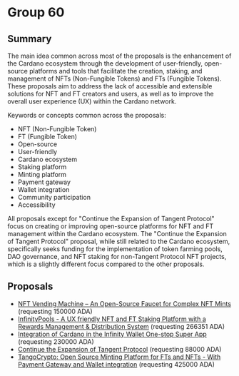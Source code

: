 
# Group 60

## Summary

The main idea common across most of the proposals is the enhancement of the Cardano ecosystem through the development of user-friendly, open-source platforms and tools that facilitate the creation, staking, and management of NFTs (Non-Fungible Tokens) and FTs (Fungible Tokens). These proposals aim to address the lack of accessible and extensible solutions for NFT and FT creators and users, as well as to improve the overall user experience (UX) within the Cardano network.

Keywords or concepts common across the proposals:
- NFT (Non-Fungible Token)
- FT (Fungible Token)
- Open-source
- User-friendly
- Cardano ecosystem
- Staking platform
- Minting platform
- Payment gateway
- Wallet integration
- Community participation
- Accessibility

All proposals except for "Continue the Expansion of Tangent Protocol" focus on creating or improving open-source platforms for NFT and FT management within the Cardano ecosystem. The "Continue the Expansion of Tangent Protocol" proposal, while still related to the Cardano ecosystem, specifically seeks funding for the implementation of token farming pools, DAO governance, and NFT staking for non-Tangent Protocol NFT projects, which is a slightly different focus compared to the other proposals.

## Proposals
* [NFT Vending Machine – An Open-Source Faucet for Complex NFT Mints](https://cardano.ideascale.com/c/idea/113708) (requesting 150000 ADA)
* [InfinityPools - A UX friendly NFT and FT Staking Platform with a Rewards Management & Distribution System](https://cardano.ideascale.com/c/idea/113635) (requesting 266351 ADA)
* [Integration of Cardano in the Infinity Wallet One-stop Super App](https://cardano.ideascale.com/c/idea/110725) (requesting 230000 ADA)
* [Continue the Expansion of Tangent Protocol](https://cardano.ideascale.com/c/idea/111917) (requesting 88000 ADA)
* [TangoCrypto: Open Source Minting Platform for FTs and NFTs - With Payment Gateway and Wallet integration](https://cardano.ideascale.com/c/idea/110477) (requesting 425000 ADA)
